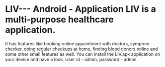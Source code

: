 # LIV--- Android - Application  LIV is a multi-purpose healthcare application.
It has features like booking online appointment with
doctors, symptom checker, doing regular checkups
at home, finding blood donors online and some other
small features as well. You can install the LIV.apk
application on your device and have a look.
User id - admin, password - admin
